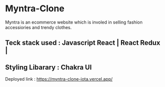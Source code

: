 # Myntra-Clone
Myntra is an ecommerce website which is involed in selling fashion accessiories and trendy clothes.

## Teck stack used : Javascript React | React Redux | 
## Styling Libarary : Chakra UI
Deployed link : https://myntra-clone-iota.vercel.app/
